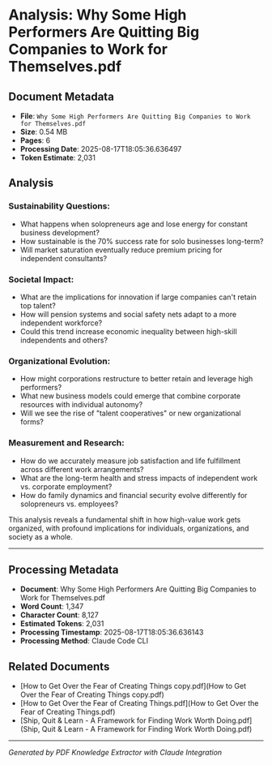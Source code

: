 # Analysis: Why Some High Performers Are Quitting Big Companies to Work for Themselves.pdf

## Document Metadata
- **File**: `Why Some High Performers Are Quitting Big Companies to Work for Themselves.pdf`
- **Size**: 0.54 MB
- **Pages**: 6
- **Processing Date**: 2025-08-17T18:05:36.636497
- **Token Estimate**: 2,031

## Analysis

### **Sustainability Questions:**
- What happens when solopreneurs age and lose energy for constant business development?
- How sustainable is the 70% success rate for solo businesses long-term?
- Will market saturation eventually reduce premium pricing for independent consultants?

### **Societal Impact:**
- What are the implications for innovation if large companies can't retain top talent?
- How will pension systems and social safety nets adapt to a more independent workforce?
- Could this trend increase economic inequality between high-skill independents and others?

### **Organizational Evolution:**
- How might corporations restructure to better retain and leverage high performers?
- What new business models could emerge that combine corporate resources with individual autonomy?
- Will we see the rise of "talent cooperatives" or new organizational forms?

### **Measurement and Research:**
- How do we accurately measure job satisfaction and life fulfillment across different work arrangements?
- What are the long-term health and stress impacts of independent work vs. corporate employment?
- How do family dynamics and financial security evolve differently for solopreneurs vs. employees?

This analysis reveals a fundamental shift in how high-value work gets organized, with profound implications for individuals, organizations, and society as a whole.

---

## Processing Metadata
- **Document**: Why Some High Performers Are Quitting Big Companies to Work for Themselves.pdf
- **Word Count**: 1,347
- **Character Count**: 8,127
- **Estimated Tokens**: 2,031
- **Processing Timestamp**: 2025-08-17T18:05:36.636143
- **Processing Method**: Claude Code CLI

## Related Documents

- [How to Get Over the Fear of Creating Things copy.pdf](How to Get Over the Fear of Creating Things copy.pdf)
- [How to Get Over the Fear of Creating Things.pdf](How to Get Over the Fear of Creating Things.pdf)
- [Ship, Quit & Learn - A Framework for Finding Work Worth Doing.pdf](Ship, Quit & Learn - A Framework for Finding Work Worth Doing.pdf)

---
*Generated by PDF Knowledge Extractor with Claude Integration*